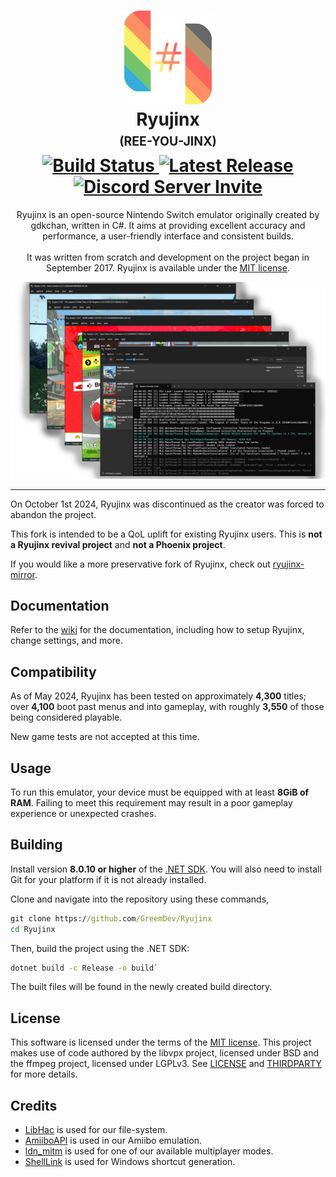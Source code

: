 <h1 align="center">
  <img src="https://raw.githubusercontent.com/GreemDev/Ryujinx/master/distribution/misc/Logo.svg" alt="Ryujinx" width="150"></a>
  <br>
  <b>Ryujinx</b>
  <br>
  <sub><sup><b>(REE-YOU-JINX)</b></sup></sub>
  <br>
  <a href="https://github.com/GreemDev/Ryujinx/actions/workflows/release.yml">
     <img src="https://github.com/GreemDev/Ryujinx/actions/workflows/release.yml/badge.svg"
            alt="Build Status">
  </a>
  <a href="https://github.com/GreemDev/Ryujinx/releases/latest">
      <img src="https://img.shields.io/github/v/release/GreemDev/Ryujinx"
            alt="Latest Release">
  </a>
  <a href="https://discord.gg/dHPrkBkkyA">
      <img src="https://img.shields.io/discord/1294443224030511104?color=5865F2&label=Ryubing&logo=discord&logoColor=white"
            alt="Discord Server Invite">
  </a>
</h1>

<p align="center">
  Ryujinx is an open-source Nintendo Switch emulator originally created by gdkchan, written in C#. It aims at providing excellent accuracy and performance, a user-friendly interface and consistent builds.
  <br />
  <br />
  It was written from scratch and development on the project began in September 2017.
  Ryujinx is available under the <a href="./LICENSE.txt" target="_blank">MIT license</a>.
</p>

<p align="center">
    <img src="https://raw.githubusercontent.com/GreemDev/Ryujinx/refs/heads/master/docs/shell.png">
</p>

---
On October 1st 2024, Ryujinx was discontinued as the creator was forced to abandon the project.

This fork is intended to be a QoL uplift for existing Ryujinx users. This is **not a Ryujinx revival project** and **not a Phoenix project**.

If you would like a more preservative fork of Ryujinx, check out <a href="https://github.com/ryujinx-mirror/ryujinx">ryujinx-mirror</a>.

## Documentation 

Refer to the [wiki](https://github.com/GreemDev/Ryujinx/wiki) for the documentation, including how to setup Ryujinx, change settings, and more.

## Compatibility

As of May 2024, Ryujinx has been tested on approximately **4,300** titles;
over **4,100** boot past menus and into gameplay, with roughly **3,550** of those being considered playable.

New game tests are not accepted at this time.

## Usage

To run this emulator, your device must be equipped with at least **8GiB of RAM**. Failing to meet this requirement may result in a poor gameplay experience or unexpected crashes.

## Building

Install version **8.0.10 or higher** of the [.NET SDK](https://dotnet.microsoft.com/download/dotnet).
You will also need to install Git for your platform if it is not already installed.

Clone and navigate into the repository using these commands,
```bat
git clone https://github.com/GreemDev/Ryujinx
cd Ryujinx
```

Then, build the project using the .NET SDK:
```bat
dotnet build -c Release -o build`
```
The built files will be found in the newly created build directory.

## License

This software is licensed under the terms of the [MIT license](LICENSE.txt).
This project makes use of code authored by the libvpx project, licensed under BSD and the ffmpeg project, licensed under LGPLv3.
See [LICENSE](LICENSE.txt) and [THIRDPARTY](distribution/legal/THIRDPARTY.md) for more details.

## Credits

- [LibHac](https://github.com/Thealexbarney/LibHac) is used for our file-system.
- [AmiiboAPI](https://www.amiiboapi.com) is used in our Amiibo emulation.
- [ldn_mitm](https://github.com/spacemeowx2/ldn_mitm) is used for one of our available multiplayer modes.
- [ShellLink](https://github.com/securifybv/ShellLink) is used for Windows shortcut generation.

